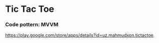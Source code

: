 # Tic Tac Toe

### Code pottern: MVVM
https://play.google.com/store/apps/details?id=uz.mahmudxon.tictactoe
